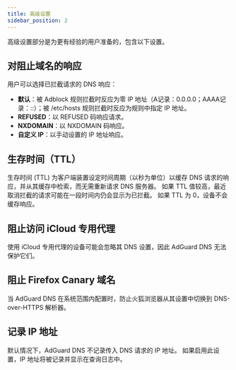 ```yaml
---
title: 高级设置
sidebar_position: 2
---
```


高级设置部分是为更有经验的用户准备的，包含以下设置。

## 对阻止域名的响应

用户可以选择已拦截请求的 DNS 响应：

- **默认**：被 Adblock 规则拦截时反应为零 IP 地址（A记录：0.0.0.0；AAAA记录：::）；被 /etc/hosts 规则拦截时反应为规则中指定 IP 地址。
- **REFUSED**：以 REFUSED 码响应请求。
- **NXDOMAIN**：以 NXDOMAIN 码响应。
- **自定义 IP**：以手动设置的 IP 地址响应。

## 生存时间（TTL）

生存时间 (TTL) 为客户端装置设定时间周期（以秒为单位）以缓存 DNS 请求的响应，并从其缓存中检索，而无需重新请求 DNS 服务器。 如果 TTL 值较高，最近取消拦截的请求可能在一段时间内仍会显示为已拦截。 如果 TTL 为 0，设备不会缓存响应。

## 阻止访问 iCloud 专用代理

使用 iCloud 专用代理的设备可能会忽略其 DNS 设置，因此 AdGuard DNS 无法保护它们。

## 阻止 Firefox Canary 域名

当 AdGuard DNS 在系统范围内配置时，防止火狐浏览器从其设置中切换到 DNS-over-HTTPS 解析器。

## 记录 IP 地址

默认情况下，AdGuard DNS 不记录传入 DNS 请求的 IP 地址。 如果启用此设置，IP 地址将被记录并显示在查询日志中。

